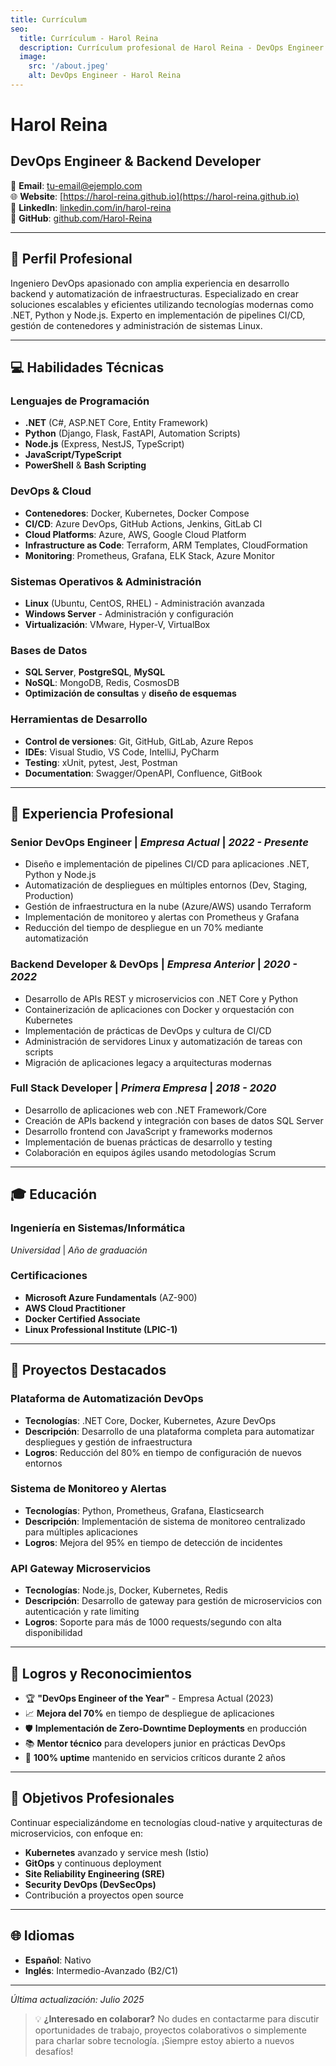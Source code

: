 ```yaml
---
title: Currículum
seo:
  title: Currículum - Harol Reina
  description: Currículum profesional de Harol Reina - DevOps Engineer y Backend Developer especializado en .NET, Python, Node.js, Linux, CI/CD y automatización.
  image:
    src: '/about.jpeg'
    alt: DevOps Engineer - Harol Reina
---
```


# Harol Reina
## DevOps Engineer & Backend Developer

📧 **Email**: [tu-email@ejemplo.com](mailto:tu-email@ejemplo.com)  
🌐 **Website**: [https://harol-reina.github.io](https://harol-reina.github.io)  
💼 **LinkedIn**: [linkedin.com/in/harol-reina](https://linkedin.com/in/harol-reina)  
🔗 **GitHub**: [github.com/Harol-Reina](https://github.com/Harol-Reina)

---

## 🚀 Perfil Profesional

Ingeniero DevOps apasionado con amplia experiencia en desarrollo backend y automatización de infraestructuras. Especializado en crear soluciones escalables y eficientes utilizando tecnologías modernas como .NET, Python y Node.js. Experto en implementación de pipelines CI/CD, gestión de contenedores y administración de sistemas Linux.

---

## 💻 Habilidades Técnicas

### **Lenguajes de Programación**
- **.NET** (C#, ASP.NET Core, Entity Framework)
- **Python** (Django, Flask, FastAPI, Automation Scripts)
- **Node.js** (Express, NestJS, TypeScript)
- **JavaScript/TypeScript**
- **PowerShell** & **Bash Scripting**

### **DevOps & Cloud**
- **Contenedores**: Docker, Kubernetes, Docker Compose
- **CI/CD**: Azure DevOps, GitHub Actions, Jenkins, GitLab CI
- **Cloud Platforms**: Azure, AWS, Google Cloud Platform
- **Infrastructure as Code**: Terraform, ARM Templates, CloudFormation
- **Monitoring**: Prometheus, Grafana, ELK Stack, Azure Monitor

### **Sistemas Operativos & Administración**
- **Linux** (Ubuntu, CentOS, RHEL) - Administración avanzada
- **Windows Server** - Administración y configuración
- **Virtualización**: VMware, Hyper-V, VirtualBox

### **Bases de Datos**
- **SQL Server**, **PostgreSQL**, **MySQL**
- **NoSQL**: MongoDB, Redis, CosmosDB
- **Optimización de consultas** y **diseño de esquemas**

### **Herramientas de Desarrollo**
- **Control de versiones**: Git, GitHub, GitLab, Azure Repos
- **IDEs**: Visual Studio, VS Code, IntelliJ, PyCharm
- **Testing**: xUnit, pytest, Jest, Postman
- **Documentation**: Swagger/OpenAPI, Confluence, GitBook

---

## 💼 Experiencia Profesional

### **Senior DevOps Engineer** | *Empresa Actual* | *2022 - Presente*
- Diseño e implementación de pipelines CI/CD para aplicaciones .NET, Python y Node.js
- Automatización de despliegues en múltiples entornos (Dev, Staging, Production)
- Gestión de infraestructura en la nube (Azure/AWS) usando Terraform
- Implementación de monitoreo y alertas con Prometheus y Grafana
- Reducción del tiempo de despliegue en un 70% mediante automatización

### **Backend Developer & DevOps** | *Empresa Anterior* | *2020 - 2022*
- Desarrollo de APIs REST y microservicios con .NET Core y Python
- Containerización de aplicaciones con Docker y orquestación con Kubernetes
- Implementación de prácticas de DevOps y cultura de CI/CD
- Administración de servidores Linux y automatización de tareas con scripts
- Migración de aplicaciones legacy a arquitecturas modernas

### **Full Stack Developer** | *Primera Empresa* | *2018 - 2020*
- Desarrollo de aplicaciones web con .NET Framework/Core
- Creación de APIs backend y integración con bases de datos SQL Server
- Desarrollo frontend con JavaScript y frameworks modernos
- Implementación de buenas prácticas de desarrollo y testing
- Colaboración en equipos ágiles usando metodologías Scrum

---

## 🎓 Educación

### **Ingeniería en Sistemas/Informática**
*Universidad* | *Año de graduación*

### **Certificaciones**
- **Microsoft Azure Fundamentals** (AZ-900)
- **AWS Cloud Practitioner**
- **Docker Certified Associate**
- **Linux Professional Institute (LPIC-1)**

---

## 🚀 Proyectos Destacados

### **Plataforma de Automatización DevOps**
- **Tecnologías**: .NET Core, Docker, Kubernetes, Azure DevOps
- **Descripción**: Desarrollo de una plataforma completa para automatizar despliegues y gestión de infraestructura
- **Logros**: Reducción del 80% en tiempo de configuración de nuevos entornos

### **Sistema de Monitoreo y Alertas**
- **Tecnologías**: Python, Prometheus, Grafana, Elasticsearch
- **Descripción**: Implementación de sistema de monitoreo centralizado para múltiples aplicaciones
- **Logros**: Mejora del 95% en tiempo de detección de incidentes

### **API Gateway Microservicios**
- **Tecnologías**: Node.js, Docker, Kubernetes, Redis
- **Descripción**: Desarrollo de gateway para gestión de microservicios con autenticación y rate limiting
- **Logros**: Soporte para más de 1000 requests/segundo con alta disponibilidad

---

## 🌟 Logros y Reconocimientos

- 🏆 **"DevOps Engineer of the Year"** - Empresa Actual (2023)
- 📈 **Mejora del 70%** en tiempo de despliegue de aplicaciones
- 🛡️ **Implementación de Zero-Downtime Deployments** en producción
- 📚 **Mentor técnico** para developers junior en prácticas DevOps
- 🎯 **100% uptime** mantenido en servicios críticos durante 2 años

---

## 🎯 Objetivos Profesionales

Continuar especializándome en tecnologías cloud-native y arquitecturas de microservicios, con enfoque en:
- **Kubernetes** avanzado y service mesh (Istio)
- **GitOps** y continuous deployment
- **Site Reliability Engineering (SRE)**
- **Security DevOps (DevSecOps)**
- Contribución a proyectos open source

---

## 🌐 Idiomas

- **Español**: Nativo
- **Inglés**: Intermedio-Avanzado (B2/C1)

---

*Última actualización: Julio 2025*

> 💡 **¿Interesado en colaborar?** No dudes en contactarme para discutir oportunidades de trabajo, proyectos colaborativos o simplemente para charlar sobre tecnología. ¡Siempre estoy abierto a nuevos desafíos!
